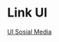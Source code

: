 # Link UI
[UI Sosial Media](https://app.visily.ai/projects/0489720a-f25d-4c55-a77a-e86ec3500330/boards/633242)
